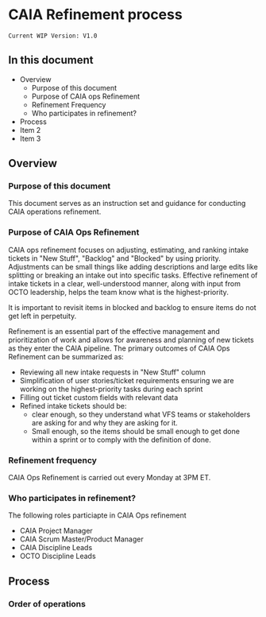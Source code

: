 # CAIA Refinement process
`Current WIP Version: V1.0`

## In this document
- Overview
  - Purpose of this document
  - Purpose of CAIA ops Refinement
  - Refinement Frequency
  - Who participates in refinement?
- Process 
- Item 2
- Item 3

## Overview

### Purpose of this document
This document serves as an instruction set and guidance for conducting CAIA operations refinement.

### Purpose of CAIA Ops Refinement
CAIA ops refinement focuses on adjusting, estimating, and ranking intake tickets in "New Stuff", "Backlog" and "Blocked" by using priority. Adjustments can be small things like adding descriptions and large edits like splitting or breaking an intake out into specific tasks. Effective refinement of intake tickets in a clear, well-understood manner, along with input from OCTO leadership, helps the team know what is the highest-priority.

It is important to revisit items in blocked and backlog to ensure items do not get left in perpetuity.

Refinement is an essential part of the effective management and prioritization of work and allows for awareness and planning of new tickets as they  enter the CAIA pipeline.
The primary outcomes of CAIA Ops Refinement can be summarized as:
- Reviewing all new intake requests in "New Stuff" column
- Simplification of user stories/ticket requirements ensuring we are working on the highest-priority tasks during each sprint
- Filling out ticket custom fields with relevant data
- Refined intake tickets should be:
  - clear enough, so they understand what VFS teams or stakeholders are asking for and why they are asking for it.
  - Small enough, so the items should be small enough to get done within a sprint or to comply with the definition of done.

### Refinement frequency
CAIA Ops Refinement is carried out every Monday at 3PM ET.

### Who participates in refinement?
The following roles particiapte in CAIA Ops refinement
- CAIA Project Manager
- CAIA Scrum Master/Product Manager
- CAIA Discipline Leads
- OCTO Discipline Leads

## Process

### Order of operations



